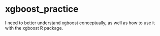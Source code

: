 # xgboost_practice
I need to better understand xgboost conceptually, as well as how to use it with the xgboost R package.
